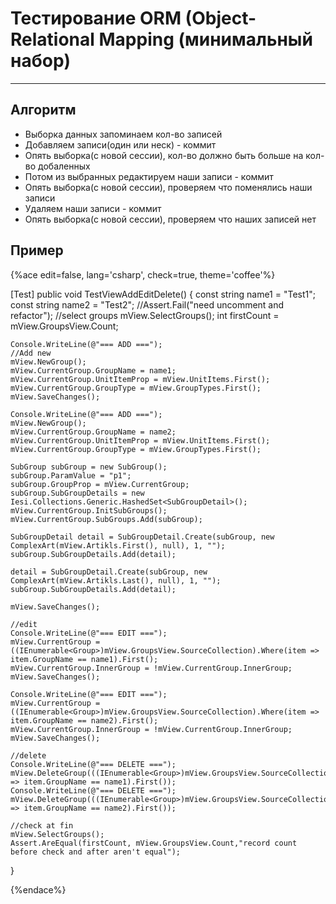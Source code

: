 # Тестирование ORM (Object-Relational Mapping (минимальный набор) #

---

## Алгоритм ##

* Выборка данных запоминаем кол-во записей
* Добавляем записи(один или неск) - коммит
* Опять выборка(с новой сессии), кол-во должно быть больше на кол-во добаленных
* Потом из выбранных редактируем наши записи - коммит
* Опять выборка(с новой сессии), проверяем что поменялись наши записи
* Удаляем наши записи - коммит
* Опять выборка(с новой сессии), проверяем что наших записей нет

## Пример ##

{%ace edit=false, lang='csharp', check=true, theme='coffee'%}

[Test]
public void TestViewAddEditDelete()
{
    const string name1 = "Test1";
    const string name2 = "Test2";
    //Assert.Fail("need uncomment and refactor");
    //select groups
    mView.SelectGroups();
    int firstCount = mView.GroupsView.Count;

    Console.WriteLine(@"=== ADD ===");
    //Add new
    mView.NewGroup();
    mView.CurrentGroup.GroupName = name1;
    mView.CurrentGroup.UnitItemProp = mView.UnitItems.First();
    mView.CurrentGroup.GroupType = mView.GroupTypes.First();
    mView.SaveChanges();

    Console.WriteLine(@"=== ADD ===");
    mView.NewGroup();
    mView.CurrentGroup.GroupName = name2;
    mView.CurrentGroup.UnitItemProp = mView.UnitItems.First();
    mView.CurrentGroup.GroupType = mView.GroupTypes.First();

    SubGroup subGroup = new SubGroup();
    subGroup.ParamValue = "p1";
    subGroup.GroupProp = mView.CurrentGroup;
    subGroup.SubGroupDetails = new Iesi.Collections.Generic.HashedSet<SubGroupDetail>();
    mView.CurrentGroup.InitSubGroups();
    mView.CurrentGroup.SubGroups.Add(subGroup);

    SubGroupDetail detail = SubGroupDetail.Create(subGroup, new ComplexArt(mView.Artikls.First(), null), 1, "");
    subGroup.SubGroupDetails.Add(detail);

    detail = SubGroupDetail.Create(subGroup, new ComplexArt(mView.Artikls.Last(), null), 1, "");
    subGroup.SubGroupDetails.Add(detail);

    mView.SaveChanges();

    //edit
    Console.WriteLine(@"=== EDIT ===");
    mView.CurrentGroup = ((IEnumerable<Group>)mView.GroupsView.SourceCollection).Where(item => item.GroupName == name1).First();
    mView.CurrentGroup.InnerGroup = !mView.CurrentGroup.InnerGroup;
    mView.SaveChanges();

    Console.WriteLine(@"=== EDIT ===");
    mView.CurrentGroup = ((IEnumerable<Group>)mView.GroupsView.SourceCollection).Where(item => item.GroupName == name2).First();
    mView.CurrentGroup.InnerGroup = !mView.CurrentGroup.InnerGroup;
    mView.SaveChanges();

    //delete
    Console.WriteLine(@"=== DELETE ===");
    mView.DeleteGroup(((IEnumerable<Group>)mView.GroupsView.SourceCollection).Where(item => item.GroupName == name1).First());
    Console.WriteLine(@"=== DELETE ===");
    mView.DeleteGroup(((IEnumerable<Group>)mView.GroupsView.SourceCollection).Where(item => item.GroupName == name2).First());

    //check at fin
    mView.SelectGroups();
    Assert.AreEqual(firstCount, mView.GroupsView.Count,"record count before check and after aren't equal");
}

{%endace%}